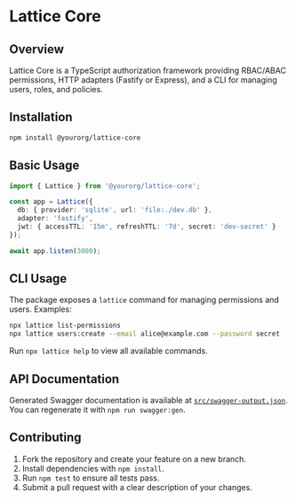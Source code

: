 # Lattice Core

## Overview
Lattice Core is a TypeScript authorization framework providing RBAC/ABAC permissions, HTTP adapters (Fastify or Express), and a CLI for managing users, roles, and policies.

## Installation
```bash
npm install @yourorg/lattice-core
```

## Basic Usage
```ts
import { Lattice } from '@yourorg/lattice-core';

const app = Lattice({
  db: { provider: 'sqlite', url: 'file:./dev.db' },
  adapter: 'fastify',
  jwt: { accessTTL: '15m', refreshTTL: '7d', secret: 'dev-secret' }
});

await app.listen(3000);
```

## CLI Usage
The package exposes a `lattice` command for managing permissions and users. Examples:

```bash
npx lattice list-permissions
npx lattice users:create --email alice@example.com --password secret
```

Run `npx lattice help` to view all available commands.

## API Documentation
Generated Swagger documentation is available at [`src/swagger-output.json`](src/swagger-output.json). You can regenerate it with `npm run swagger:gen`.

## Contributing
1. Fork the repository and create your feature on a new branch.
2. Install dependencies with `npm install`.
3. Run `npm test` to ensure all tests pass.
4. Submit a pull request with a clear description of your changes.

